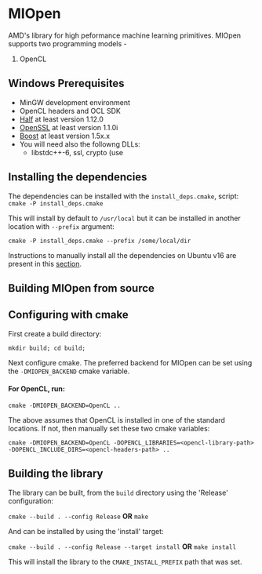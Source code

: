 # MIOpen

AMD's library for high peformance machine learning primitives. MIOpen supports two programming models - 
1. OpenCL 

## Windows Prerequisites
* MinGW development environment 
* OpenCL headers and OCL SDK
* [Half](http://half.sourceforge.net/) at least version 1.12.0
* [OpenSSL](https://www.openssl.org/) at least version 1.1.0i
* [Boost](http://www.boost.org/) at least version 1.5x.x
* You will need also the followng DLLs:
  * libstdc++-6, ssl, crypto (use 
  
## Installing the dependencies

The dependencies can be installed with the `install_deps.cmake`, script: `cmake -P install_deps.cmake`


This will install by default to `/usr/local` but it can be installed in another location with `--prefix` argument:
```
cmake -P install_deps.cmake --prefix /some/local/dir
```

Instructions to manually install all the dependencies on Ubuntu v16 are present in this [section](#installing-the-dependencies-manually).

## Building MIOpen from source

## Configuring with cmake

First create a build directory:

```
mkdir build; cd build;
```

Next configure cmake. The preferred backend for MIOpen can be set using the `-DMIOPEN_BACKEND` cmake variable. 

#### For OpenCL, run:

```
cmake -DMIOPEN_BACKEND=OpenCL ..
```

The above assumes that OpenCL is installed in one of the standard locations. If not, then manually set these two cmake variables: 

```
cmake -DMIOPEN_BACKEND=OpenCL -DOPENCL_LIBRARIES=<opencl-library-path> -DOPENCL_INCLUDE_DIRS=<opencl-headers-path> ..
```

## Building the library

The library can be built, from the `build` directory using the 'Release' configuration:

` cmake --build . --config Release ` **OR** ` make `

And can be installed by using the 'install' target:

` cmake --build . --config Release --target install ` **OR** ` make install `

This will install the library to the `CMAKE_INSTALL_PREFIX` path that was set. 
